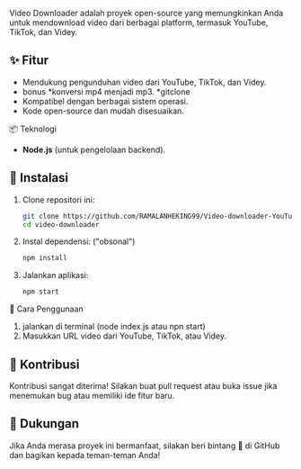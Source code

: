 
Video Downloader adalah proyek open-source yang memungkinkan Anda untuk mendownload video dari berbagai platform, termasuk YouTube, TikTok, dan Videy.  

## ✨ Fitur  
- Mendukung pengunduhan video dari YouTube, TikTok, dan Videy.  
- bonus 
       *konversi mp4 menjadi mp3.
       *gitclone
- Kompatibel dengan berbagai sistem operasi.  
- Kode open-source dan mudah disesuaikan.  

📦 Teknologi  
- **Node.js** (untuk pengelolaan backend).   
  

## 📄 Instalasi  
1. Clone repositori ini:  
   ```bash  
   git clone https://github.com/RAMALANHEKING99/Video-downloader-YouTube-tiktok-dan-videy-.git
   cd video-downloader  
   ```  
2. Instal dependensi:  ("obsonal")
   ```bash  
   npm install  
   ```  
3. Jalankan aplikasi:  
   ```bash  
   npm start  
   ```  
   
 🔧 Cara Penggunaan  
1. jalankan di terminal (node index.js atau npn start)
2. Masukkan URL video dari YouTube, TikTok, atau Videy.

## 🤝 Kontribusi  
Kontribusi sangat diterima! Silakan buat pull request atau buka issue jika menemukan bug atau memiliki ide fitur baru.  

## 🌟 Dukungan  
Jika Anda merasa proyek ini bermanfaat, silakan beri bintang 🌟 di GitHub dan bagikan kepada teman-teman Anda!  
